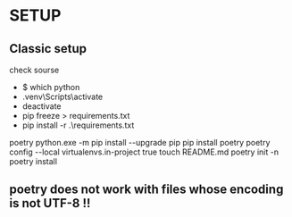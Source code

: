 # SETUP

## Classic setup
check sourse
- $ which python
- .venv\Scripts\activate
- deactivate
- pip freeze > requirements.txt
- pip install -r .\requirements.txt


poetry
    python.exe -m pip install --upgrade pip
    pip install poetry
    poetry config --local virtualenvs.in-project true
    touch README.md
    poetry init -n
    poetry install


## poetry does not work with files whose encoding is not UTF-8 !!